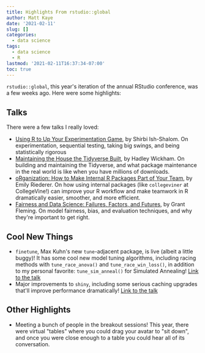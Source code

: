 ```yaml
---
title: Highlights From rstudio::global
author: Matt Kaye
date: '2021-02-11'
slug: []
categories:
  - data science
tags:
  - data science
  - R
lastmod: '2021-02-11T16:37:34-07:00'
toc: true
---
```


`rstudio::global`, this year's iteration of the annual RStudio conference, was a few weeks ago. Here were some highlights:

## Talks

There were a few talks I really loved:

-   [Using R to Up Your Experimentation Game](https://rstudio.com/resources/rstudioglobal-2021/using-r-to-up-your-experimentation-game/), by Shirbi Ish-Shalom. On experimentation, sequential testing, taking big swings, and being statistically rigorous
-   [Maintaining the House the Tidyverse Built](https://rstudio.com/resources/rstudioglobal-2021/maintaining-the-house-the-tidyverse-built/), by Hadley Wickham. On building and maintaining the Tidyverse, and what package maintenance in the real world is like when you have millions of downloads.
-   [oRganization: How to Make Internal R Packages Part of Your Team](https://rstudio.com/resources/rstudioglobal-2021/organization-how-to-make-internal-r-packages-part-of-your-team/), by Emily Riederer. On how using internal packages (like `collegeviner` at CollegeVine!) can improve your R workflow and make teamwork in R dramatically easier, smoother, and more efficient.
-   [Fairness and Data Science: Failures, Factors, and Futures](https://rstudio.com/resources/rstudioglobal-2021/fairness-and-data-science-failures-factors-and-futures/), by Grant Fleming. On model fairness, bias, and evaluation techniques, and why they're important to get right.

## Cool New Things

-   `finetune`, Max Kuhn's new `tune`-adjacent package, is live (albeit a little buggy)! It has some cool new model tuning algorithms, including racing methods with `tune_race_anova()` and `tune_race_win_loss()`, in addition to my personal favorite: `tune_sim_anneal()` for Simulated Annealing! [Link to the talk](https://rstudio.com/resources/rstudioglobal-2021/whats-new-in-tidymodels/)
-   Major improvements to `shiny`, including some serious caching upgrades that'll improve performance dramatically! [Link to the talk](https://rstudio.com/resources/rstudioglobal-2021/making-shiny-apps-faster-with-caching/)

## Other Highlights

-   Meeting a bunch of people in the breakout sessions! This year, there were virtual "tables" where you could drag your avatar to "sit down", and once you were close enough to a table you could hear all of its conversation.
